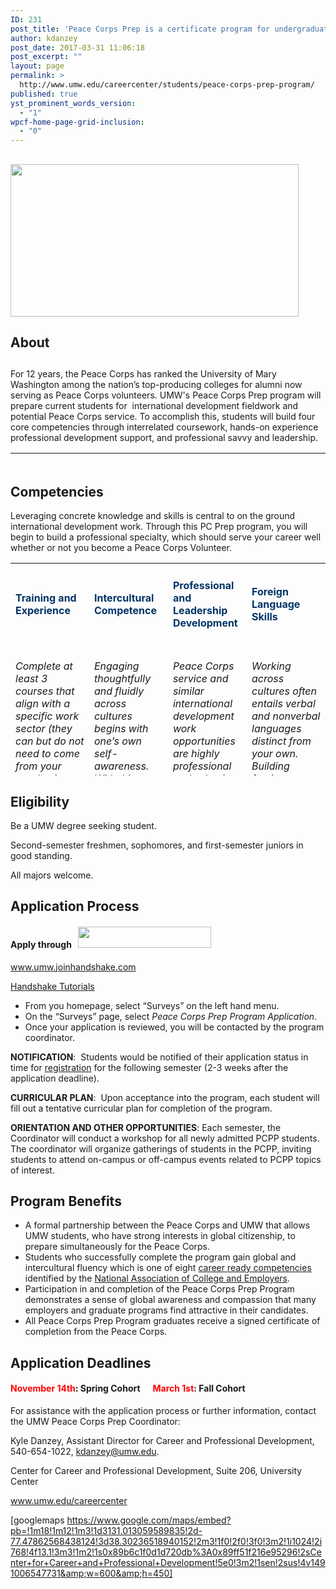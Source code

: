 ```yaml
---
ID: 231
post_title: 'Peace Corps Prep is a certificate program for undergraduates that centers on one empowering question: How can you prepare yourself to be the best Peace Corps Volunteer you can be?'
author: kdanzey
post_date: 2017-03-31 11:06:18
post_excerpt: ""
layout: page
permalink: >
  http://www.umw.edu/careercenter/students/peace-corps-prep-program/
published: true
yst_prominent_words_version:
  - "1"
wpcf-home-page-grid-inclusion:
  - "0"
---
```

<h2></h2>
<h2><strong><img class=" wp-image-235 alignright" src="http://www.umw.edu/careercenter/wp-content/uploads/sites/41/2017/03/PeaceCorpsPrep-1-300x159.jpg" alt="" width="461" height="244" /></strong></h2>
<h2><strong>About</strong></h2>
<h2></h2>
<h2></h2>
<h2></h2>
For 12 years, the Peace Corps has ranked the University of Mary Washington among the nation’s top-producing colleges for alumni now serving as Peace Corps volunteers. UMW's Peace Corps Prep program will prepare current students for  international development fieldwork and potential Peace Corps service. To accomplish this, students will build four core competencies through interrelated coursework, hands-on experience professional development support, and professional savvy and leadership.
<table style="height: 20px" width="1666">
<tbody>
<tr>
<td width="156">
<h6 style="text-align: center"><span style="color: #003366"><a style="color: #003366" href="https://www.peacecorps.gov/volunteer/volunteer-openings/">Where do you want to serve?</a></span></h6>
</td>
<td width="156">
<h6 style="text-align: center"><span style="color: #003366"><a style="color: #003366" href="https://www.peacecorps.gov/volunteer/connect-with-a-recruiter/">Find a Recruiter</a></span></h6>
</td>
<td width="156">
<h6 style="text-align: center"><span style="color: #003366"><a style="color: #003366" href="https://www.youtube.com/playlist?list=PL2B90BEBDEE4842E2">What Volunteers Do</a></span></h6>
</td>
<td width="156">
<h6 style="text-align: center"><span style="color: #003366"><a style="color: #003366" href="https://www.youtube.com/playlist?list=PLA47533D149B82EEB">Frequently Asked Questions</a></span></h6>
</td>
</tr>
</tbody>
</table>
<h2><strong>Competencies
</strong></h2>
Leveraging concrete knowledge and skills is central to on the ground international development work. Through this PC Prep program, you will begin to build a professional specialty, which should serve your career well whether or not you become a Peace Corps Volunteer.
<table style="height: 340px" width="1677">
<tbody>
<tr>
<td width="229">
<h4 style="text-align: left"><span style="color: #003366"><strong>Training and Experience</strong></span></h4>
</td>
<td width="229">
<h4 style="text-align: left"><strong><span style="color: #003366">Intercultural Competence</span></strong></h4>
</td>
<td width="229">
<h4 style="text-align: left"><span style="color: #003366"><strong>Professional and Leadership Development</strong></span></h4>
</td>
<td width="229">
<h4 style="text-align: left"><span style="color: #003366"><strong>Foreign Language Skills</strong></span></h4>
</td>
</tr>
<tr>
<td style="vertical-align: top">
<h6>Complete at least 3 courses that align with a specific work sector (they can but do not need to come from your academic major or minor). You also must accumulate a minimum of 50 hours of volunteer or work experience in that same sector.</h6>
<h6><a href="https://www.umw.edu/careercenter/students/peace-corps-prep-program/training-experience/">See Requirements</a></h6>
</td>
<td style="vertical-align: top">
<h6>Engaging thoughtfully and fluidly across cultures   begins with one’s own self-awareness. With this learning objective, you will deepen your cultural    agility through a mix of three introspective courses in which you learn about others while reflecting  upon your own self in relation to others.The goal is for you to build your capacity to shift perspective and behavior around relevant cultural differences.</h6>
<h6>See Requirements</h6>
</td>
<td style="vertical-align: top">
<h6>Peace Corps service and similar international development work opportunities are highly professional and selective. PC Prep requires <b>three specific activities </b>that will strengthen your candidacy for the Peace Corps (or any other professional endeavor).</h6>
<h6>See Requirements</h6>
</td>
<td style="vertical-align: top">
<h6>Working across cultures often entails verbal and nonverbal languages distinct from your own. Building foreign language skills is thus a second key component of the PC Prep curriculum.</h6>
<h6><i>Where would you like to serve? </i>PC Prep minimum course requirements align with those needed by applicants to the Peace Corps itself, which vary by linguistic region.</h6>
<h6>See Requirements</h6>
</td>
</tr>
</tbody>
</table>
<h2><strong>Eligibility</strong></h2>
Be a UMW degree seeking student.

Second-semester freshmen, sophomores, and first-semester juniors in good standing.

All majors welcome.
<h2><strong>Application Process</strong></h2>
<h4>Apply through   <a href="http://www.umw.joinhandshake.com."><img class="alignnone wp-image-254" src="http://www.umw.edu/careercenter/wp-content/uploads/sites/41/2017/03/hs-logo-primary-lg-300x48.png" alt="" width="213" height="34" /></a></h4>
<a href="http://www.umw.joinhandshake.com">www.umw.joinhandshake.com</a>

<a href="https://support.joinhandshake.com/hc/en-us/categories/202711128-Student-Alumni">Handshake Tutorials </a>
<ul>
 	<li>From you homepage, select “Surveys” on the left hand menu.</li>
 	<li>On the “Surveys” page, select <em>Peace Corps Prep Program Application</em>.</li>
 	<li>Once your application is reviewed, you will be contacted by the program coordinator.</li>
</ul>
<strong>NOTIFICATION</strong>:  Students would be notified of their application status in time for <a href="http://academics.umw.edu/registrar/course-schedules-and-registration/">registration</a> for the following semester (2-3 weeks after the application deadline).

<strong>CURRICULAR PLAN</strong>:  Upon acceptance into the program, each student will fill out a tentative curricular plan for completion of the program.

<strong>ORIENTATION AND OTHER OPPORTUNITIES</strong>: Each semester, the Coordinator will conduct a workshop for all newly admitted PCPP students. The coordinator will organize gatherings of students in the PCPP, inviting students to attend on-campus or off-campus events related to PCPP topics of interest.
<h2><strong>Program Benefits</strong></h2>
<ul>
 	<li>A formal partnership between the Peace Corps and UMW that allows UMW students, who have strong interests in global citizenship, to prepare simultaneously for the Peace Corps.</li>
 	<li>Students who successfully complete the program gain g<span id="ctl00_contentPlaceHolder_mainDrop_uxColumnDisplay_ctl00_uxControlColumn_ctl00_uxWidgetHost_uxWidgetHost_widget_TextLabel">lobal and intercultural fluency which is one of eight <a href="http://www.naceweb.org/career-readiness/competencies/career-readiness-defined/">career ready competencies </a>identified by the <a href="http://www.naceweb.org/">National Association of College and Employers</a>.</span></li>
 	<li>Participation in and completion of the Peace Corps Prep Program demonstrates a sense of global awareness and compassion that many employers and graduate programs find attractive in their candidates.</li>
 	<li>All Peace Corps Prep Program graduates receive a signed certificate of completion from the Peace Corps.</li>
</ul>
<h2><strong>Application Deadlines
</strong></h2>
<h4><span style="color: #ff0000"><strong>November 14th</strong><span style="color: #000000">:</span></span> Spring Cohort      <strong><span style="color: #ff0000">March 1st</span>:</strong> Fall Cohort</h4>
For assistance with the application process or further information, contact the UMW Peace Corps Prep Coordinator:

Kyle Danzey, Assistant Director for Career and Professional Development, 540-654-1022, <a href="mailto:kdanzey@umw.edu">kdanzey@umw.edu.</a>

Center for Career and Professional Development, Suite 206, University Center

<a href="http://www.umw.edu/careercenter">www.umw.edu/careercenter</a>

[googlemaps https://www.google.com/maps/embed?pb=!1m18!1m12!1m3!1d3131.013059589835!2d-77.47862568438124!3d38.30236518940152!2m3!1f0!2f0!3f0!3m2!1i1024!2i768!4f13.1!3m3!1m2!1s0x89b6c1f0d1d720db%3A0x89ff51f216e95296!2sCenter+for+Career+and+Professional+Development!5e0!3m2!1sen!2sus!4v1491006547731&amp;w=600&amp;h=450]